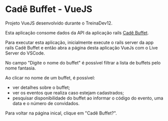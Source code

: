 # Cadê Buffet - VueJS
Projeto VueJS desenvolvido durante o TreinaDev12. 

Esta aplicação consome dados da API da aplicação rails [Cadê Buffet](https://github.com/cellaaleo/cade_buffet).

Para executar esta aplicação, inicialmente execute o rails server da app rails Cadê Buffet e então abra a página desta aplicação VueJs com o Live Server do VSCode.

No campo "Digite o nome do buffet" é possível filtrar a lista de buffets pelo nome fantasia.

Ao clicar no nome de um buffet, é possível: 
- ver detalhes sobre o buffet;
- ver os eventos que realiza caso estejam cadastrados;
- pesquisar disponibilidade do buffet ao informar o código do evento, uma data e o número de convidados.

Para voltar na página inical, clique em "Cadê Buffet?".